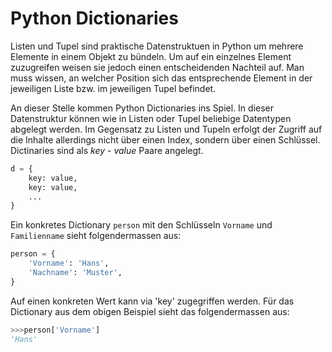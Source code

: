 # Python Dictionaries

Listen und Tupel sind praktische Datenstruktuen in Python um mehrere
Elemente in einem Objekt zu bündeln. Um auf ein einzelnes Element
zuzugreifen weisen sie jedoch einen entscheidenden Nachteil auf. Man
muss wissen, an welcher Position sich das entsprechende Element in der
jeweiligen Liste bzw. im jeweiligen Tupel befindet.

An dieser Stelle kommen Python Dictionaries ins Spiel. In dieser
Datenstruktur können wie in Listen oder Tupel beliebige Datentypen
abgelegt werden. Im Gegensatz zu Listen und Tupeln erfolgt der Zugriff
auf die Inhalte allerdings nicht über einen Index, sondern über einen
Schlüssel. Dictinaries sind als *key* - *value* Paare angelegt.

```python
d = {
    key: value,
    key: value,
    ...
}
```

Ein konkretes Dictionary `person` mit den Schlüsseln `Vorname` und
`Familienname` sieht folgendermassen aus:

```python
person = {
    'Vorname': 'Hans',
    'Nachname': 'Muster',
}
```

Auf einen konkreten Wert kann via 'key' zugegriffen werden. Für das
Dictionary aus dem obigen Beispiel sieht das folgendermassen aus:

```python
>>>person['Vorname']
'Hans'
```